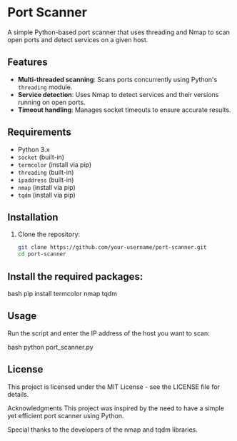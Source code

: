 
# Port Scanner

A simple Python-based port scanner that uses threading and Nmap to scan open ports and detect services on a given host.

## Features

- **Multi-threaded scanning**: Scans ports concurrently using Python's `threading` module.
- **Service detection**: Uses Nmap to detect services and their versions running on open ports.
- **Timeout handling**: Manages socket timeouts to ensure accurate results.

## Requirements

- Python 3.x
- `socket` (built-in)
- `termcolor` (install via pip)
- `threading` (built-in)
- `ipaddress` (built-in)
- `nmap` (install via pip)
- `tqdm` (install via pip)

## Installation

1. Clone the repository:
   ```bash
   git clone https://github.com/your-username/port-scanner.git
   cd port-scanner


## Install the required packages:

bash
pip install termcolor nmap tqdm

## Usage
Run the script and enter the IP address of the host you want to scan:

bash
python port_scanner.py


## License
This project is licensed under the MIT License - see the LICENSE file for details.

Acknowledgments
This project was inspired by the need to have a simple yet efficient port scanner using Python.

Special thanks to the developers of the nmap and tqdm libraries.
